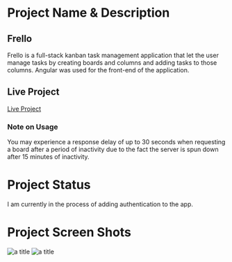 # Project Name & Description

## Frello

Frello is a full-stack kanban task management application that let the user manage tasks by creating boards and columns and adding tasks to those columns.
Angular was used for the front-end of the application. 

## Live Project

[Live Project](https://frello-task-management.vercel.app)

### Note on Usage
You may experience a response delay of up to 30 seconds when requesting a board after a period of inactivity due to the fact the server is spun down after 15 minutes of inactivity. 

# Project Status

I am currently in the process of adding authentication to the app. 

# Project Screen Shots


![](https://i.ibb.co/cQ8QwXy/Screen-Shot-2022-10-13-at-7-35-48-PM.png "a title")
![](https://i.ibb.co/fCh0MTD/Screen-Shot-2022-10-13-at-7-35-59-PM.png "a title")
